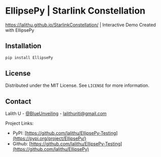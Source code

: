 <!-- EllipsePy | Lalith Uriti 2021 -->

# EllipsePy | Starlink Constellation

https://lalithu.github.io/StarlinkConstellation/ | Interactive Demo Created with EllipsePy

## Installation

```sh
pip install EllipsePy
```

## License

Distributed under the MIT License. See `LICENSE` for more information.

## Contact

Lalith U - [@BlueUnveiling](https://twitter.com/BlueUnveiling) - lalithuriti@gmail.com

Project Links:

- PyPI: [https://github.com/lalithu/EllipsePy-Testing](https://pypi.org/project/EllipsePy/)
- Github: [https://github.com/lalithu/EllipsePy-Testing](https://github.com/lalithu/EllipsePy)
